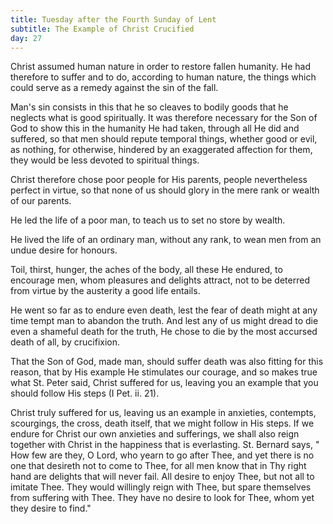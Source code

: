 ```yaml
---
title: Tuesday after the Fourth Sunday of Lent
subtitle: The Example of Christ Crucified
day: 27
---
```


Christ assumed human nature in order to restore fallen humanity. He had therefore to suffer and to do, according to human nature, the things which could serve as a remedy against the sin of the fall.

Man's sin consists in this that he so cleaves to bodily goods that he neglects what is good spiritually. It was therefore necessary for the Son of God to show this in the humanity He had taken, through all He did and suffered, so that men should repute temporal things, whether good or evil, as nothing, for otherwise, hindered by an exaggerated affection for them, they would be less devoted to spiritual things.

Christ therefore chose poor people for His parents, people nevertheless perfect in virtue, so that none of us should glory in the mere rank or wealth of our parents.

He led the life of a poor man, to teach us to set no store by wealth.

He lived the life of an ordinary man, without any rank, to wean men from an undue desire for honours.

Toil, thirst, hunger, the aches of the body, all these He endured, to encourage men, whom pleasures and delights attract, not to be deterred from virtue by the austerity a good life entails.

He went so far as to endure even death, lest the fear of death might at any time tempt man to abandon the truth. And lest any of us might dread to die even a shameful death for the truth, He chose to die by the most accursed death of all, by crucifixion.

That the Son of God, made man, should suffer death was also fitting for this reason, that by His example He stimulates our courage, and so makes true what St. Peter said, Christ suffered for us, leaving you an example that you should follow His steps (I Pet. ii. 21).

Christ truly suffered for us, leaving us an example in anxieties, contempts, scourgings, the cross, death itself, that we might follow in His steps. If we endure for Christ our own anxieties and sufferings, we shall also reign together with Christ in the happiness that is everlasting. St. Bernard says, " How few are they, O Lord, who yearn to go after Thee, and yet there is no one that desireth not to come to Thee, for all men know that in Thy right hand are delights that will never fail. All desire to enjoy Thee, but not all to imitate Thee. They would willingly reign with Thee, but spare themselves from suffering with Thee. They have no desire to look for Thee, whom yet they desire to find."
